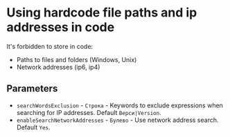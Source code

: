 # Using hardcode file paths and ip addresses in code

It's forbidden to store in code:
* Paths to files and folders (Windows, Unix)
* Network addresses (ip6, ip4)

## Parameters

* `searchWordsExclusion` - `Строка` - Keywords to exclude expressions when searching for IP addresses. Default
``Верси|Version``.
* `enableSearchNetworkAddresses` - `Булево` - Use network address search. Default ``Yes``.
